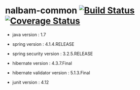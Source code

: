 # nalbam-common [![Build Status](https://travis-ci.org/nalbam/nalbam-common.svg?branch=master)](https://travis-ci.org/nalbam/nalbam-common) [![Coverage Status](https://coveralls.io/repos/nalbam/nalbam-common/badge.svg)](https://coveralls.io/r/nalbam/nalbam-common)

* java version : 1.7

* spring version : 4.1.4.RELEASE
* spring security version : 3.2.5.RELEASE

* hibernate version : 4.3.7.Final
* hibernate validator version : 5.1.3.Final

* junit version : 4.12
